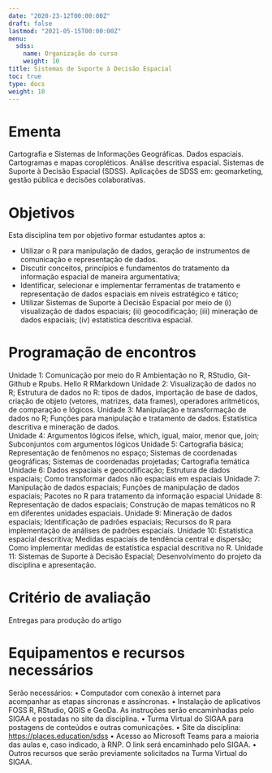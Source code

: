 ```yaml
---
date: "2020-23-12T00:00:00Z"
draft: false
lastmod: "2021-05-15T00:00:00Z"
menu:
  sdss:
    name: Organização do curso
    weight: 10
title: Sistemas de Suporte à Decisão Espacial
toc: true
type: docs
weight: 10
---
```


# Ementa

Cartografia e Sistemas de Informações Geográficas. Dados espaciais. Cartogramas e mapas coropléticos. Análise descritiva espacial. Sistemas de Suporte à Decisão Espacial (SDSS). Aplicações de SDSS em: geomarketing, gestão pública e decisões colaborativas.

# Objetivos

Esta disciplina tem por objetivo formar estudantes aptos a:
- Utilizar o R para manipulação de dados, geração de instrumentos de comunicação e representação de dados.
- Discutir conceitos, princípios e fundamentos do tratamento da informação espacial de maneira argumentativa;
- Identificar, selecionar e implementar ferramentas de tratamento e representação de dados espaciais em níveis estratégico e tático;
- Utilizar Sistemas de Suporte à Decisão Espacial por meio de (i) visualização de dados espaciais; (ii) geocodificação; (iii) mineração de dados espaciais; (iv) estatística descritiva espacial.


# Programação de encontros

Unidade 1: Comunicação por meio do R Ambientação no R, RStudio, Git-Github e Rpubs. Hello R RMarkdown 
Unidade 2: Visualização de dados no R; Estrutura de dados no R: tipos de dados, importação de base de dados, criação de objeto (vetores, matrizes, data frames), operadores aritméticos, de comparação e lógicos.
Unidade 3: Manipulação e transformação de dados no R; Funções para manipulação e tratamento de dados. Estatística descritiva e mineração de dados.	
Unidade 4: Argumentos lógicos ifelse, which, igual, maior, menor que, join; Subconjuntos com argumentos lógicos
Unidade 5: Cartografia básica; Representação de fenômenos no espaço; Sistemas de coordenadas geográficas; Sistemas de coordenadas projetadas; Cartografia temática
Unidade 6: Dados espaciais e geocodificação; Estrutura de dados espaciais; Como transformar dados não espaciais em espaciais
Unidade 7: Manipulação de dados espaciais; Funções de manipulação de dados espaciais; Pacotes no R para tratamento da informação espacial
Unidade 8: Representação de dados espaciais; Construção de mapas temáticos no R em diferentes unidades espaciais. 
Unidade 9: Mineração de dados espaciais; Identificação de padrões espaciais; Recursos do R para implementação de análises de padrões espaciais.
Unidade 10: Estatística espacial descritiva; Medidas espaciais de tendência central e dispersão; Como implementar medidas de estatística espacial descritiva no R. 
Unidade 11: Sistemas de Suporte à Decisão Espacial; Desenvolvimento do projeto da disciplina e apresentação.


# Critério de avaliação

Entregas para produção do artigo



# Equipamentos e recursos necessários

Serão necessários:
•	Computador com conexão à internet para acompanhar as etapas síncronas e assíncronas.
•	Instalação de aplicativos FOSS R, RStudio, QGIS e GeoDa. As instruções serão encaminhadas pelo SIGAA e postadas no site da disciplina. 
•	Turma Virtual do SIGAA para postagens de conteúdos e outras comunicações.
•	Site da disciplina: https://places.education/sdss
•	Acesso ao Microsoft Teams para a maioria das aulas e, caso indicado, à RNP. O link será encaminhado pelo SIGAA.
•	Outros recursos que serão previamente solicitados na Turma Virtual do SIGAA.

 
